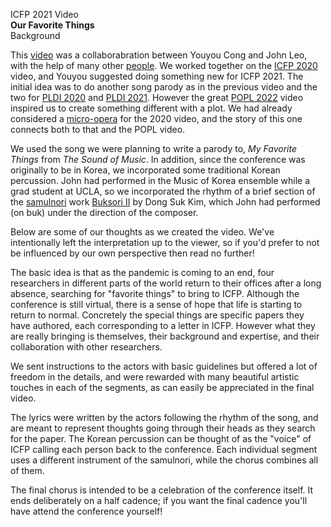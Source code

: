 ICFP 2021 Video\
**Our Favorite Things**\
Background

This [video](https://www.youtube.com/watch?v=nzcMpLkkCrc) was a
collaborabration between Youyou Cong and John Leo, with the help of
many other [people](Credits.md). We worked together on the [ICFP
2020](https://www.youtube.com/watch?v=Fte5wwnwCws) video, and Youyou
suggested doing something new for ICFP 2021. The initial idea was to
do another song parody as in the previous video and the two for [PLDI
2020](https://www.youtube.com/watch?v=hVMCl64Uhe8) and [PLDI
2021](https://www.youtube.com/watch?v=77999Td20TM). However the great
[POPL 2022](https://www.youtube.com/watch?v=707tBQ07I-A) video
inspired us to create something different with a plot. We had already
considered a
[micro-opera](https://github.com/halfaya/icfp2020/tree/master/opera)
for the 2020 video, and the story of this one connects both to that
and the POPL video.

We used the song we were planning to write a parody to, *My Favorite
Things* from *The Sound of Music*. In addition, since the conference
was originally to be in Korea, we incorporated some traditional Korean
percussion. John had performed in the Music of Korea ensemble while a
grad student at UCLA, so we incorporated the rhythm of a brief section
of the [samulnori](https://en.wikipedia.org/wiki/Samul_nori) work
[Buksori II](https://www.youtube.com/watch?v=V6Jh6m3ZXFk) by Dong Suk
Kim, which John had performed (on buk) under the direction of the
composer.

Below are some of our thoughts as we created the video. We've
intentionally left the interpretation up to the viewer, so if you'd
prefer to not be influenced by our own perspective then read no
further!

The basic idea is that as the pandemic is coming to an end, four
researchers in different parts of the world return to their offices
after a long absence, searching for "favorite things" to bring to
ICFP. Although the conference is still virtual, there is a sense of
hope that life is starting to return to normal. Concretely the special
things are specific papers they have authored, each corresponding to a
letter in ICFP. However what they are really bringing is themselves,
their background and expertise, and their collaboration with other
researchers.

We sent instructions to the actors with basic guidelines but offered a
lot of freedom in the details, and were rewarded with many beautiful
artistic touches in each of the segments, as can easily be appreciated
in the final video.

The lyrics were written by the actors following the rhythm of the
song, and are meant to represent thoughts going through their heads as
they search for the paper. The Korean percussion can be thought of as
the "voice" of ICFP calling each person back to the conference. Each
individual segment uses a different instrument of the samulnori, while
the chorus combines all of them.

The final chorus is intended to be a celebration of the conference
itself. It ends deliberately on a half cadence; if you want the final
cadence you'll have attend the conference yourself!



